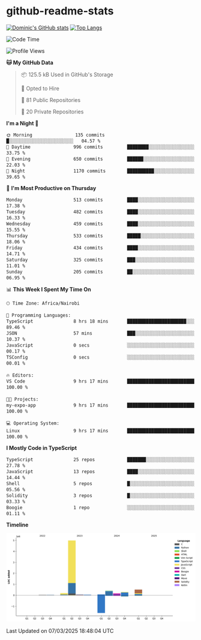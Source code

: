 # github-readme-stats
[![Dominic's GitHub stats](https://github-readme-stats.vercel.app/api?username=Domengo&show_icons=true)](https://github.com/anuraghazra/github-readme-stats)
[![Top Langs](https://github-readme-stats.vercel.app/api/top-langs/?username=Domengo&show_icons=true)](https://github.com/Domengo/github-readme-stats)

<!--START_SECTION:waka-->
![Code Time](http://img.shields.io/badge/Code%20Time-1%2C037%20hrs%2043%20mins-blue)

![Profile Views](http://img.shields.io/badge/Profile%20Views-0-blue)

**🐱 My GitHub Data** 

> 📦 125.5 kB Used in GitHub's Storage 
 > 
> 💼 Opted to Hire
 > 
> 📜 81 Public Repositories 
 > 
> 🔑 20 Private Repositories 
 > 
**I'm a Night 🦉** 

```text
🌞 Morning                135 commits         █░░░░░░░░░░░░░░░░░░░░░░░░   04.57 % 
🌆 Daytime                996 commits         ████████░░░░░░░░░░░░░░░░░   33.75 % 
🌃 Evening                650 commits         ██████░░░░░░░░░░░░░░░░░░░   22.03 % 
🌙 Night                  1170 commits        ██████████░░░░░░░░░░░░░░░   39.65 % 
```
📅 **I'm Most Productive on Thursday** 

```text
Monday                   513 commits         ████░░░░░░░░░░░░░░░░░░░░░   17.38 % 
Tuesday                  482 commits         ████░░░░░░░░░░░░░░░░░░░░░   16.33 % 
Wednesday                459 commits         ████░░░░░░░░░░░░░░░░░░░░░   15.55 % 
Thursday                 533 commits         █████░░░░░░░░░░░░░░░░░░░░   18.06 % 
Friday                   434 commits         ████░░░░░░░░░░░░░░░░░░░░░   14.71 % 
Saturday                 325 commits         ███░░░░░░░░░░░░░░░░░░░░░░   11.01 % 
Sunday                   205 commits         ██░░░░░░░░░░░░░░░░░░░░░░░   06.95 % 
```


📊 **This Week I Spent My Time On** 

```text
🕑︎ Time Zone: Africa/Nairobi

💬 Programming Languages: 
TypeScript               8 hrs 18 mins       ██████████████████████░░░   89.46 % 
JSON                     57 mins             ███░░░░░░░░░░░░░░░░░░░░░░   10.37 % 
JavaScript               0 secs              ░░░░░░░░░░░░░░░░░░░░░░░░░   00.17 % 
TSConfig                 0 secs              ░░░░░░░░░░░░░░░░░░░░░░░░░   00.01 % 

🔥 Editors: 
VS Code                  9 hrs 17 mins       █████████████████████████   100.00 % 

🐱‍💻 Projects: 
my-expo-app              9 hrs 17 mins       █████████████████████████   100.00 % 

💻 Operating System: 
Linux                    9 hrs 17 mins       █████████████████████████   100.00 % 
```

**I Mostly Code in TypeScript** 

```text
TypeScript               25 repos            ███████░░░░░░░░░░░░░░░░░░   27.78 % 
JavaScript               13 repos            ████░░░░░░░░░░░░░░░░░░░░░   14.44 % 
Shell                    5 repos             █░░░░░░░░░░░░░░░░░░░░░░░░   05.56 % 
Solidity                 3 repos             █░░░░░░░░░░░░░░░░░░░░░░░░   03.33 % 
Boogie                   1 repo              ░░░░░░░░░░░░░░░░░░░░░░░░░   01.11 % 
```



**Timeline**

![Lines of Code chart](https://raw.githubusercontent.com/Domengo/Domengo/main/assets/bar_graph.png)


 Last Updated on 07/03/2025 18:48:04 UTC
<!--END_SECTION:waka-->



